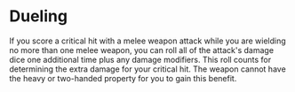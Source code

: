 # Dueling
If you score a critical hit with a melee weapon attack while you are wielding no more than one melee weapon, you can roll all of the attack's damage dice one additional time plus any damage modifiers.
This roll counts for determining the extra damage for your critical hit.
The weapon cannot have the heavy or two-handed property for you to gain this benefit.
